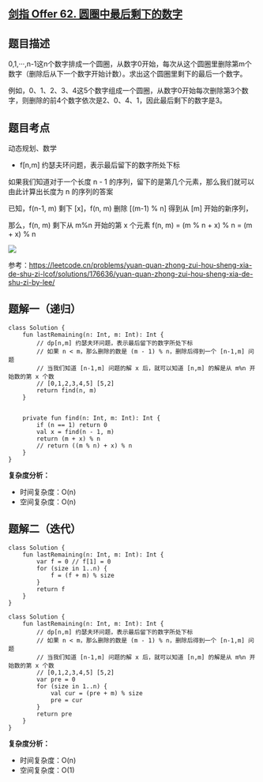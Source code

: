 ## [剑指 Offer 62. 圆圈中最后剩下的数字](https://leetcode.cn/problems/yuan-quan-zhong-zui-hou-sheng-xia-de-shu-zi-lcof/description/)

## 题目描述

0,1,···,n-1这n个数字排成一个圆圈，从数字0开始，每次从这个圆圈里删除第m个数字（删除后从下一个数字开始计数）。求出这个圆圈里剩下的最后一个数字。

例如，0、1、2、3、4这5个数字组成一个圆圈，从数字0开始每次删除第3个数字，则删除的前4个数字依次是2、0、4、1，因此最后剩下的数字是3。

## 题目考点

动态规划、数学

- f[n,m] 约瑟夫环问题，表示最后留下的数字所处下标

如果我们知道对于一个长度 n - 1 的序列，留下的是第几个元素，那么我们就可以由此计算出长度为 n 的序列的答案

已知，f(n-1, m) 剩下 [x]，f(n, m) 删除 [(m-1) % n] 得到从 [m] 开始的新序列，

那么，f(n, m) 剩下从 m%n 开始的第 x 个元素 f(n, m) = (m % n + x) % n = (m + x) % n

![](https://github.com/pengxurui/LeetCode-Kotlin/assets/25008934/ee3b2243-95e1-4d5a-9d21-3ec55b82c1bc)

参考：https://leetcode.cn/problems/yuan-quan-zhong-zui-hou-sheng-xia-de-shu-zi-lcof/solutions/176636/yuan-quan-zhong-zui-hou-sheng-xia-de-shu-zi-by-lee/

## 题解一（递归）
 
```
class Solution {
    fun lastRemaining(n: Int, m: Int): Int {
        // dp[n,m] 约瑟夫环问题，表示最后留下的数字所处下标
        // 如果 n < m，那么删除的数是 (m - 1) % n，删除后得到一个 [n-1,m] 问题
        // 当我们知道 [n-1,m] 问题的解 x 后，就可以知道 [n,m] 的解是从 m%n 开始数的第 x 个数
        // [0,1,2,3,4,5] [5,2]
        return find(n, m)
    }


    private fun find(n: Int, m: Int): Int {
        if (n == 1) return 0
        val x = find(n - 1, m)
        return (m + x) % n
        // return ((m % n) + x) % n
    }
}
```

**复杂度分析：**

- 时间复杂度：O(n)
- 空间复杂度：O(n) 

## 题解二（迭代）

```
class Solution {
    fun lastRemaining(n: Int, m: Int): Int {
        var f = 0 // f[1] = 0
        for (size in 1..n) {
            f = (f + m) % size
        }
        return f
    }
}
```

```
class Solution {
    fun lastRemaining(n: Int, m: Int): Int {
        // dp[n,m] 约瑟夫环问题，表示最后留下的数字所处下标
        // 如果 n < m，那么删除的数是 (m - 1) % n，删除后得到一个 [n-1,m] 问题
        // 当我们知道 [n-1,m] 问题的解 x 后，就可以知道 [n,m] 的解是从 m%n 开始数的第 x 个数
        // [0,1,2,3,4,5] [5,2]
        var pre = 0
        for (size in 1..n) {
            val cur = (pre + m) % size
            pre = cur
        }
        return pre
    }
}
```
**复杂度分析：**

- 时间复杂度：O(n)
- 空间复杂度：O(1) 
